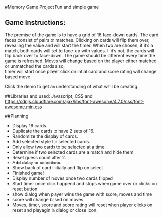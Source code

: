 #Memory Game Project
Fun and simple game

## Game Instructions:
The premise of the game is to have a grid of 16 face-down cards. 
The card faces consist of pairs of matches. 
Clicking on cards will flip them over, revealing the value and will start the timer. 
When two are chosen, if it’s a match, both cards will set to face-up with values. 
If it’s not, the cards will flip back over to face-down. 
The game should be different every time the game is refreshed.
Moves will change based on the player either matched or unmatched the cards also,  
timer will start once player click on intial card and score rating will change based move

Click the demo to get an understanding of what we’ll be creating.


##Libraries and used:
Javascript, CSS and
https://cdnjs.cloudflare.com/ajax/libs/font-awesome/4.7.0/css/font-awesome.min.css

##Planning
* Display 16 cards.
* Duplicate the cards to have 2 sets of 16.
* Randomize the display of cards.
* Add selected style for selected cards.
* Only allow two cards to be selected at a time.
* Determine if two selected cards are a match and hide them.
* Reset guess count after 2.
* Add delay to selections.
* Show back of card initially and flip on select
* Finished game!
* Display number of moves once two cards flipped
* Start timer once click happend and stops when game over or clicks on reset button
* show dialog when player wins the game with score, moves and time
* score will change based on moves
* Moves, timer, score and score rating will reset when player clicks on reset and 
  playagin in dialog or close icon.
